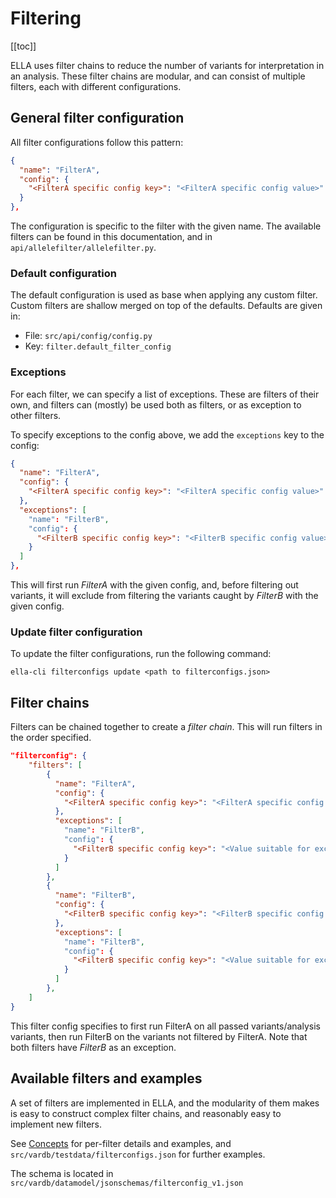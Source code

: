 # Filtering

[[toc]]

ELLA uses filter chains to reduce the number of variants for interpretation in an analysis. These filter chains are modular, and can consist of multiple filters, each with different configurations.

## General filter configuration

All filter configurations follow this pattern:

```json
{
  "name": "FilterA",
  "config": {
    "<FilterA specific config key>": "<FilterA specific config value>"
  }
},
```

The configuration is specific to the filter with the given name. The available filters can be found in this documentation, and in `api/allelefilter/allelefilter.py`. 

### Default configuration

The default configuration is used as base when applying any custom filter. Custom filters are shallow merged on top of the defaults. Defaults are given in: 

- File: `src/api/config/config.py`
- Key: `filter.default_filter_config`


### Exceptions

For each filter, we can specify a list of exceptions. These are filters of their own, and filters can (mostly) be used both as filters, or as exception to other filters.

To specify exceptions to the config above, we add the `exceptions` key to the config:

```json
{
  "name": "FilterA",
  "config": {
    "<FilterA specific config key>": "<FilterA specific config value>"
  },
  "exceptions": [
    "name": "FilterB",
    "config": {
      "<FilterB specific config key>": "<FilterB specific config value>"
    }
  ]
},
```

This will first run *FilterA* with the given config, and, before filtering out variants, it will exclude from filtering the variants caught by *FilterB* with the given config.

### Update filter configuration

To update the filter configurations, run the following command:
```
ella-cli filterconfigs update <path to filterconfigs.json>
```

## Filter chains

Filters can be chained together to create a *filter chain*. This will run filters in the order specified.

```json
"filterconfig": {
    "filters": [
        {
          "name": "FilterA",
          "config": {
            "<FilterA specific config key>": "<FilterA specific config value>"
          },
          "exceptions": [
            "name": "FilterB",
            "config": {
              "<FilterB specific config key>": "<Value suitable for exception>"
            }
          ]
        },
        {
          "name": "FilterB",
          "config": {
            "<FilterB specific config key>": "<FilterB specific config value>"
          },
          "exceptions": [
            "name": "FilterB",
            "config": {
              "<FilterB specific config key>": "<Value suitable for exception>"
            }
          ]
        },
    ]
}
```

This filter config specifies to first run FilterA on all passed variants/analysis variants, then run FilterB on the variants not filtered by FilterA. Note that both filters have *FilterB* as an exception.

## Available filters and examples

A set of filters are implemented in ELLA, and the modularity of them makes is easy to construct complex filter chains, and reasonably easy to implement new filters.

See [Concepts](/concepts/filtering.md) for per-filter details and examples, and `src/vardb/testdata/filterconfigs.json` for further examples. 

The schema is located in `src/vardb/datamodel/jsonschemas/filterconfig_v1.json`
